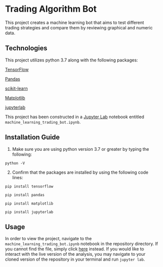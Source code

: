 # Trading Algorithm Bot

This project creates a machine learning bot that aims to test different trading strategies and compare them by reviewing graphical and numeric data.

## Technologies

This project utilizes python 3.7 along with the following packages:

[TensorFlow](https://www.tensorflow.org/)

[Pandas](https://pandas.pydata.org/) 

[scikit-learn](https://pypi.org/project/scikit-learn/)

[Matplotlib](https://matplotlib.org/)

[jupyterlab](https://jupyter.org/)

This project has been constructed in a [Jupyter Lab](https://jupyter.org/) notebook entitled `machine_learning_trading_bot.ipynb`.

## Installation Guide

1. Make sure you are using python version 3.7 or greater by typing the following:

`python -V`

2. Confirm that the packages are installed by using the following code lines:

`pip install tensorflow`

`pip install pandas`

`pip install matplotlib`

`pip install jupyterlab`

## Usage

In order to view the project, navigate to the `machine_learning_trading_bot.ipynb` notebook in the repository directory. If you cannot find the file, simply click [here](https://github.com/MaxAcheson/module_14_challenge/blob/main/Starter_Code/machine_learning_trading_bot.ipynb) instead. If you would like to interact with the live version of the analysis, you may navigate to your cloned version of the repository in your terminal and run `jupyter lab`.